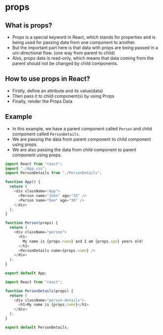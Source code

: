# props

## What is props?

- Props is a special keyword in React, which stands for properties and is being used for passing data from one component to another.
- But the important part here is that data with props are being passed in a uni-directional flow. (one way from parent to child)
- Also, props data is read-only, which means that data coming from the parent should not be changed by child components.

## How to use props in React?

- Firstly, define an attribute and its value(data)
- Then pass it to child component(s) by using Props
- Finally, render the Props Data

## Example

- In this example, we have a parent component called `Person` and child component called `PersonDetails`.
- We are passing the data from parent component to child component using props.
- We are also passing the data from child component to parent component using props.

```js
import React from "react";
import "./App.css";
import PersonDetails from "./PersonDetails";

function App() {
  return (
    <div className="App">
      <Person name="John" age="25" />
      <Person name="Doe" age="30" />
    </div>
  );
}

function Person(props) {
  return (
    <div className="person">
      <h1>
        My name is {props.name} and I am {props.age} years old!
      </h1>
      <PersonDetails name={props.name} />
    </div>
  );
}

export default App;
```

```js
import React from "react";

function PersonDetails(props) {
  return (
    <div className="person-details">
      <h1>My name is {props.name}</h1>
    </div>
  );
}

export default PersonDetails;
```
